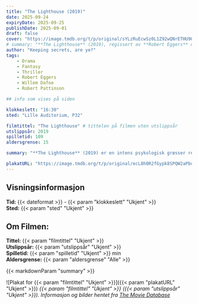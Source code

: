 ```yaml
---
title: "The Lighthouse (2019)"
date: 2025-09-24
expiryDate: 2025-09-25
publishDate: 2025-09-01
draft: false
cover: "https://image.tmdb.org/t/p/original/sYLzRuEcwSz0L1Z92wQNrETHU9O.jpg"
# summary: "**The Lighthouse** (2019), regissert av **Robert Eggers** og med **Willem Dafoe** og **Robert Pattinson**, er en psykologisk grøsser om to fyrvoktere som mister grepet om virkeligheten på en øde øy."
author: "Keeping secrets, are ye?"
tags: 
    - Drama
    - Fantasy
    - Thriller
    - Robert Eggers
    - Willem Dafoe
    - Robert Pattinson

## info som vises på siden

klokkeslett: "16:30"
sted: "Lille Auditorium, P32"

filmtittel: "The Lighthouse" # tittelen på filmen uten utslippsår
utslippsår: 2019
spilletid: 109
aldersgrense: 15

summary: "**The Lighthouse** (2019) er en intens psykologisk grøsser regissert av **Robert Eggers**. Filmen følger to fyrvoktere, spilt av **Willem Dafoe** og **Robert Pattinson**, som gradvis mister grepet om virkeligheten mens de isoleres på en øde øy. Med sitt stemningsfulle svart-hvitt-fotografi og tette skuespillerprestasjoner, er filmen blitt hyllet som en moderne kultklassiker."

plakatURL: "https://image.tmdb.org/t/p/original/ecL8h0R2fGypk8SPQW2aPbuhVL8.jpg"
---
```

## Visningsinformasjon
**Tid:**            {{< dateformat >}} - {{< param "klokkeslett" "Ukjent" >}}  
**Sted:**           {{< param "sted" "Ukjent" >}}  

## Om Filmen:  
**Tittel:**      {{< param "filmtittel" "Ukjent" >}}  
**Utslippsår:**      {{< param "utslippsår" "Ukjent" >}}  
**Spilletid:**      {{< param "spilletid" "Ukjent" >}} min   
**Aldersgrense:**   {{< param "aldersgrense" "Alle" >}}

{{< markdownParam "summary" >}}

![Plakat for {{< param "filmtittel" "Ukjent" >}}]({{< param "plakatURL" "Ukjent" >}})
*{{< param "filmtittel" "Ukjent" >}} ({{< param "utslippsår" "Ukjent" >}}). Informasjon og bilder hentet fra [The Movie Database](https://www.themoviedb.org/)* 